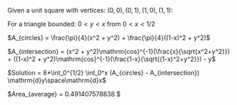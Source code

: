 

Given a unit square with vertices: $(0, 0), (0, 1), (1, 0), (1, 1)$:

For a triangle bounded: $0 < y < x$ from $0 < x < 1/2$

$A_{circles} = \frac{\pi}{4}(x^2 + y^2) + \frac{\pi}{4}((1-x)^2 + y^2)$

$A_{intersection} = (x^2 + y^2)\mathrm{cos}^{-1}(\frac{x}{\sqrt{x^2+y^2}}) + ((1-x)^2 + y^2)\mathrm{cos}^{-1}(\frac{1-x}{\sqrt{(1-x)^2+y^2}}) - y$

$Solution = 8*\int_0^{1/2} \int_0^x (A_{circles} - A_{intersection}) \mathrm{d}y\space\mathrm{d}x$

$Area_{average} = 0.491407578838 $
